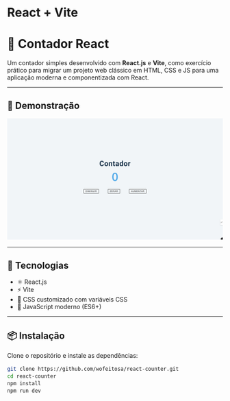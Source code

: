 # React + Vite

# 🚀 Contador React

Um contador simples desenvolvido com **React.js** e **Vite**, como exercício prático para migrar um projeto web clássico em HTML, CSS e JS para uma aplicação moderna e componentizada com React.

---

## 📸 Demonstração

![Preview do projeto](./React-contador.png)

---

## 🧠 Tecnologias

- ⚛️ React.js
- ⚡ Vite
- 💅 CSS customizado com variáveis CSS
- 🎯 JavaScript moderno (ES6+)

---

## 📦 Instalação

Clone o repositório e instale as dependências:

```bash
git clone https://github.com/wofeitosa/react-counter.git
cd react-counter
npm install
npm run dev
